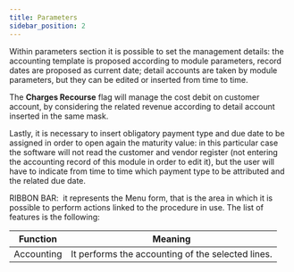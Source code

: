 ```yaml
---
title: Parameters
sidebar_position: 2
---
```


Within parameters section it is possible to set the management details: the accounting template is proposed according to module parameters, record dates are proposed as current date; detail accounts are taken by module parameters, but they can be edited or inserted from time to time.

The **Charges Recourse** flag will manage the cost debit on customer account, by considering the related revenue according to detail account inserted in the same mask.

Lastly, it is necessary to insert obligatory payment type and due date to be assigned in order to open again the maturity value: in this particular case the software will not read the customer and vendor register (not entering the accounting record of this module in order to edit it), but the user will have to indicate from time to time which payment type to be attributed and the related due date.

RIBBON BAR:  it represents the Menu form, that is the area in which it is possible to perform actions linked to the procedure in use. The list of features is the following:



| Function | Meaning |
| --- | --- |
| Accounting | It performs the accounting of the selected lines. |






